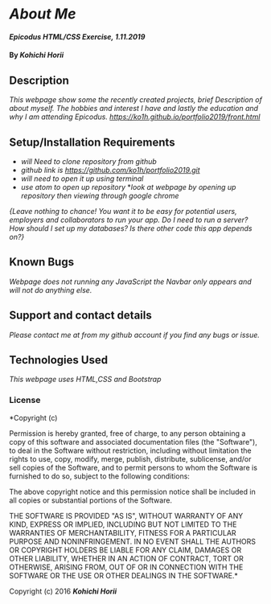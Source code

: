 # _About Me_

#### _Epicodus HTML/CSS Exercise, 1.11.2019_

#### By _**Kohichi Horii**_

## Description

_This webpage show some the recently created projects, brief Description of about myself. The hobbies and interest I have and lastly the education and why I am attending Epicodus. https://ko1h.github.io/portfolio2019/front.html_

## Setup/Installation Requirements

* _will Need to clone repository from github_
* _github link is https://github.com/ko1h/portfolio2019.git_
* _will need to open it up using terminal_
* _use atom to open up repository_
*_look at webpage by opening up repository then viewing through google chrome_

_{Leave nothing to chance! You want it to be easy for potential users, employers and collaborators to run your app. Do I need to run a server? How should I set up my databases? Is there other code this app depends on?}_

## Known Bugs

_Webpage does not running any JavaScript the Navbar only appears and will not do anything else._

## Support and contact details

_Please contact me at from my github account if you find any bugs or issue._

## Technologies Used

_This webpage uses HTML,CSS and Bootstrap_

### License

*Copyright (c)

Permission is hereby granted, free of charge, to any person obtaining a copy of this software and associated documentation files (the "Software"), to deal in the Software without restriction, including without limitation the rights to use, copy, modify, merge, publish, distribute, sublicense, and/or sell copies of the Software, and to permit persons to whom the Software is furnished to do so, subject to the following conditions:

The above copyright notice and this permission notice shall be included in all copies or substantial portions of the Software.

THE SOFTWARE IS PROVIDED "AS IS", WITHOUT WARRANTY OF ANY KIND, EXPRESS OR IMPLIED, INCLUDING BUT NOT LIMITED TO THE WARRANTIES OF MERCHANTABILITY, FITNESS FOR A PARTICULAR PURPOSE AND NONINFRINGEMENT. IN NO EVENT SHALL THE AUTHORS OR COPYRIGHT HOLDERS BE LIABLE FOR ANY CLAIM, DAMAGES OR OTHER LIABILITY, WHETHER IN AN ACTION OF CONTRACT, TORT OR OTHERWISE, ARISING FROM, OUT OF OR IN CONNECTION WITH THE SOFTWARE OR THE USE OR OTHER DEALINGS IN THE SOFTWARE.*

Copyright (c) 2016 **_Kohichi Horii_**
